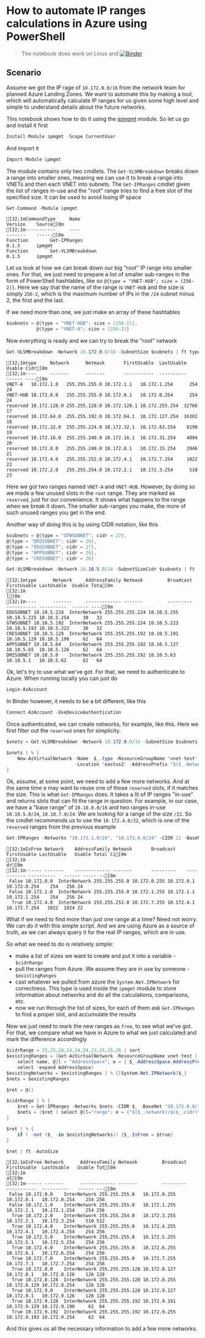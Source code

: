 # How to automate IP ranges calculations in Azure using PowerShell

> The notebook does work on Linux and [![Binder](https://mybinder.org/badge_logo.svg)](https://mybinder.org/v2/gh/eosfor/scripting-notes/HEAD)

## Scenario

Assume we got the IP rage of `10.172.0.0/16` from the network team for planned Azure Landing Zones. We want to automate this by making a tool, which will automatically calculate IP ranges for us given some high level and simple to understand details about the future networks.

This notebook shows how to do it using the [ipmgmt](https://github.com/eosfor/ipmgmt) module. So let us go and install it first


```C#
Install-Module ipmgmt -Scope CurrentUser
```

And import it


```C#
Import-Module ipmgmt
```

The module contains only two cmdlets. The `Get-VLSMBreakdown` breaks down a range into smaller ones, meaning we can use it to break a range into VNETs and then each VNET into subnets. The `Get-IPRanges` cmdlet given the list of ranges in-use and the "root" range tries to find a free slot of the specified size. It can be used to avoid losing IP space


```C#
Get-Command -Module ipmgmt
```

    
    [32;1mCommandType     Name                                               Version    Source[0m
    [32;1m-----------     ----                                               -------    ------[0m
    Function        Get-IPRanges                                       0.1.5      ipmgmt
    Function        Get-VLSMBreakdown                                  0.1.5      ipmgmt
    


Let us look at how we can break down our big "root" IP range into smaller ones. For that, we just need to prepare a list of smaller sub-ranges in the form of PowerShell hashtables, like so `@{type = "VNET-HUB"; size = (256-2)}`. Here we say that the name of the range is `VNET-HUB` and the size is simply `256-2`, which is the maximum number of IPs in the `/24` subnet minus 2, the first and the last.

If we need more than one, we just make an array of these hashtables


```C#
$subnets = @{type = "VNET-HUB"; size = (256-2)},
           @{type = "VNET-A"; size = (256-2)}
```

Now everything is ready and we can try to break the "root" network


```C#
Get-VLSMBreakdown -Network 10.172.0.0/16 -SubnetSize $subnets | ft type, network, netmask, *usable, cidr -AutoSize
```

    
    [32;1mtype     Network      Netmask       FirstUsable  LastUsable     Usable Cidr[0m
    [32;1m----     -------      -------       -----------  ----------     ------ ----[0m
    VNET-A   10.172.1.0   255.255.255.0 10.172.1.1   10.172.1.254      254   24
    VNET-HUB 10.172.0.0   255.255.255.0 10.172.0.1   10.172.0.254      254   24
    reserved 10.172.128.0 255.255.128.0 10.172.128.1 10.172.255.254  32766   17
    reserved 10.172.64.0  255.255.192.0 10.172.64.1  10.172.127.254  16382   18
    reserved 10.172.32.0  255.255.224.0 10.172.32.1  10.172.63.254    8190   19
    reserved 10.172.16.0  255.255.240.0 10.172.16.1  10.172.31.254    4094   20
    reserved 10.172.8.0   255.255.248.0 10.172.8.1   10.172.15.254    2046   21
    reserved 10.172.4.0   255.255.252.0 10.172.4.1   10.172.7.254     1022   22
    reserved 10.172.2.0   255.255.254.0 10.172.2.1   10.172.3.254      510   23
    


Here we got two ranges named `VNET-A` and `VNET-HUB`. However, by doing so we made a few unused slots in the `root` range. They are marked as `reserved`, just for our convenience. It shows what happens to the range when we break it down. The smaller sub-ranges you make, the more of such unused ranges you get in the end.

Another way of doing this is by using CIDR notation, like this


```C#
$subnets = @{type = "GTWSUBNET"; cidr = 27},
@{type = "DMZSUBNET"; cidr = 26},
@{type = "EDGSUBNET"; cidr = 27},
@{type = "APPSUBNET"; cidr = 26},
@{type = "CRESUBNET"; cidr = 26}

Get-VLSMBreakdown -Network 10.10.5.0/24 -SubnetSizeCidr $subnets | ft -AutoSize
```

    
    [32;1mtype      Network     AddressFamily Netmask         Broadcast   FirstUsable LastUsable  Usable Tota[0m
    [32;1m                                                                                                  l[0m
    [32;1m----      -------     ------------- -------         ---------   ----------- ----------  ------ ----[0m
    EDGSUBNET 10.10.5.224  InterNetwork 255.255.255.224 10.10.5.255 10.10.5.225 10.10.5.254     30   32
    GTWSUBNET 10.10.5.192  InterNetwork 255.255.255.224 10.10.5.223 10.10.5.193 10.10.5.222     30   32
    CRESUBNET 10.10.5.128  InterNetwork 255.255.255.192 10.10.5.191 10.10.5.129 10.10.5.190     62   64
    APPSUBNET 10.10.5.64   InterNetwork 255.255.255.192 10.10.5.127 10.10.5.65  10.10.5.126     62   64
    DMZSUBNET 10.10.5.0    InterNetwork 255.255.255.192 10.10.5.63  10.10.5.1   10.10.5.62      62   64
    


Ok, let's try to use what we've got. For that, we need to authenticate to Azure. When running locally you can just do


```C#
Login-AzAccount
```

In Binder however, it needs to be a bit different, like this


```C#
Connect-AzAccount -UseDeviceAuthentication
```

Once authenticated, we can create networks, for example, like this. Here we first filter out the `reserved` ones for simplicity.


```C#
$vnets = Get-VLSMBreakdown -Network 10.172.0.0/16 -SubnetSize $subnets | ? type -ne 'reserved'

$vnets | % {
    New-AzVirtualNetwork -Name  $_.type -ResourceGroupName 'vnet-test' `
                         -Location 'eastus2' -AddressPrefix "$($_.Network)/$($_.cidr)" | select name, AddressSpace, ResourceGroupName, Location
}
```

Ok, assume, at some point, we need to add a few more networks. And at the same time e may want to reuse one of those `reserved` slots, if it matches the size. This is what `Get-IPRanges` does. It takes a lit of IP ranges "in-use" and returns slots that can fit the range in question. For example, in our case, we have a "base range" of `10.10.0.0/16` and two ranges in-use `10.10.5.0/24`, `10.10.7.0/24`. We are looking for a range of the size `/22`. So the cmdlet recommends us to use the `10.172.4.0/22`, which is one of the `reserved` ranges from the previous example


```C#
Get-IPRanges -Networks "10.172.1.0/24", "10.172.0.0/24" -CIDR 22 -BaseNet "10.172.0.0/16" | ft -AutoSize
```

    
    [32;1mIsFree Network    AddressFamily Netmask       Broadcast    FirstUsable LastUsable   Usable Total Ci[0m
    [32;1m                                                                                                 dr[0m
    [32;1m------ -------    ------------- -------       ---------    ----------- ----------   ------ ----- --[0m
     False 10.172.0.0  InterNetwork 255.255.255.0 10.172.0.255 10.172.0.1  10.172.0.254    254   256 24
     False 10.172.1.0  InterNetwork 255.255.255.0 10.172.1.255 10.172.1.1  10.172.1.254    254   256 24
      True 10.172.4.0  InterNetwork 255.255.252.0 10.172.7.255 10.172.4.1  10.172.7.254   1022  1024 22
    


What if we need to find more than just one range at a time? Need not worry. We can do it with this simple script. And we are using Azure as a source of truth, as we can always query it for the real IP ranges, which are in use.

So what we need to do is relatively simple:

- make a list of sizes we want to create and put it into a variable - `$cidrRange`
- pull the ranges from Azure. We assume they are in use by someone - `$existingRanges`
- cast whatever we pulled from azure the `System.Net.IPNetwork` for correctness. This type is used inside the `ipmgmt` module to store information about networks and do all the calculations, comparisons, etc.
- now we run through the list of sizes, for each of them ask `Get-IPRanges` to find a proper slot, and accumulate the results

Now we just need to mark the new ranges as `free`, to see what we've got. For that,  we compare what we have in Azure to what we just calculated and mark the difference accordingly


```C#
$cidrRange = 25,25,24,24,24,24,23,25,26,26 | sort
$existingRanges = (Get-AzVirtualNetwork -ResourceGroupName vnet-test | 
    select name, @{l = "AddressSpace"; e = { $_.AddressSpace.AddressPrefixes }}, ResourceGroupName, Location |
    select -expand AddressSpace)
$existingNetworks = $existingRanges | % {[System.Net.IPNetwork]$_}
$nets = $existingRanges

$ret = @()

$cidrRange | % {
    $ret = Get-IPRanges -Networks $nets -CIDR $_ -BaseNet "10.172.0.0/16"
    $nets = ($ret | select @{l="range"; e = {"$($_.network)/$($_.cidr)"}}).range
}

$ret | % {
    if ( -not ($_ -in $existingNetworks)) {$_.IsFree = $true}
}

$ret | ft -AutoSize
```

    
    [32;1mIsFree Network      AddressFamily Netmask         Broadcast    FirstUsable  LastUsable   Usable Tot[0m
    [32;1m                                                                                                 al[0m
    [32;1m------ -------      ------------- -------         ---------    -----------  ----------   ------ ---[0m
     False 10.172.0.0    InterNetwork 255.255.255.0   10.172.0.255 10.172.0.1   10.172.0.254    254 256
     False 10.172.1.0    InterNetwork 255.255.255.0   10.172.1.255 10.172.1.1   10.172.1.254    254 256
      True 10.172.2.0    InterNetwork 255.255.254.0   10.172.3.255 10.172.2.1   10.172.3.254    510 512
      True 10.172.4.0    InterNetwork 255.255.255.0   10.172.4.255 10.172.4.1   10.172.4.254    254 256
      True 10.172.5.0    InterNetwork 255.255.255.0   10.172.5.255 10.172.5.1   10.172.5.254    254 256
      True 10.172.6.0    InterNetwork 255.255.255.0   10.172.6.255 10.172.6.1   10.172.6.254    254 256
      True 10.172.7.0    InterNetwork 255.255.255.0   10.172.7.255 10.172.7.1   10.172.7.254    254 256
      True 10.172.8.0    InterNetwork 255.255.255.128 10.172.8.127 10.172.8.1   10.172.8.126    126 128
      True 10.172.8.128  InterNetwork 255.255.255.128 10.172.8.255 10.172.8.129 10.172.8.254    126 128
      True 10.172.9.0    InterNetwork 255.255.255.128 10.172.9.127 10.172.9.1   10.172.9.126    126 128
      True 10.172.9.128  InterNetwork 255.255.255.192 10.172.9.191 10.172.9.129 10.172.9.190     62  64
      True 10.172.9.192  InterNetwork 255.255.255.192 10.172.9.255 10.172.9.193 10.172.9.254     62  64
    


And this gives us all the necessary information to add a few more networks.
